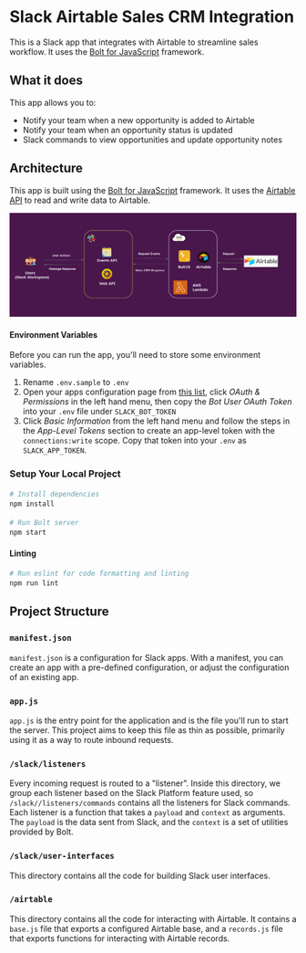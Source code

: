 # Slack Airtable Sales CRM Integration

This is a Slack app that integrates with Airtable to streamline sales workflow. It uses the [Bolt for JavaScript](https://slack.dev/bolt-js/tutorial/getting-started) framework.

## What it does

This app allows you to:

- Notify your team when a new opportunity is added to Airtable
- Notify your team when an opportunity status is updated
- Slack commands to view opportunities and update opportunity notes

## Architecture

This app is built using the [Bolt for JavaScript](https://slack.dev/bolt-js/tutorial/getting-started) framework. It uses the [Airtable API](https://airtable.com/api) to read and write data to Airtable.

![Architecture Diagram](/assets/architecture.png?raw=true "Architecture Diagram")

#### Environment Variables
Before you can run the app, you'll need to store some environment variables.

1. Rename `.env.sample` to `.env`
2. Open your apps configuration page from [this list](https://api.slack.com/apps), click *OAuth & Permissions* in the left hand menu, then copy the *Bot User OAuth Token* into your `.env` file under `SLACK_BOT_TOKEN`
3. Click *Basic Information* from the left hand menu and follow the steps in the *App-Level Tokens* section to create an app-level token with the `connections:write` scope. Copy that token into your `.env` as `SLACK_APP_TOKEN`.

### Setup Your Local Project
```zsh
# Install dependencies
npm install

# Run Bolt server
npm start
```

#### Linting
```zsh
# Run eslint for code formatting and linting
npm run lint
```

## Project Structure

### `manifest.json`

`manifest.json` is a configuration for Slack apps. With a manifest, you can create an app with a pre-defined configuration, or adjust the configuration of an existing app.

### `app.js`

`app.js` is the entry point for the application and is the file you'll run to start the server. This project aims to keep this file as thin as possible, primarily using it as a way to route inbound requests.

### `/slack/listeners`

Every incoming request is routed to a "listener". Inside this directory, we group each listener based on the Slack Platform feature used, so `/slack//listeners/commands` contains all the listeners for Slack commands. Each listener is a function that takes a `payload` and `context` as arguments. The `payload` is the data sent from Slack, and the `context` is a set of utilities provided by Bolt.

### `/slack/user-interfaces`

This directory contains all the code for building Slack user interfaces.

### `/airtable`

This directory contains all the code for interacting with Airtable. It contains a `base.js` file that exports a configured Airtable base, and a `records.js` file that exports functions for interacting with Airtable records.

